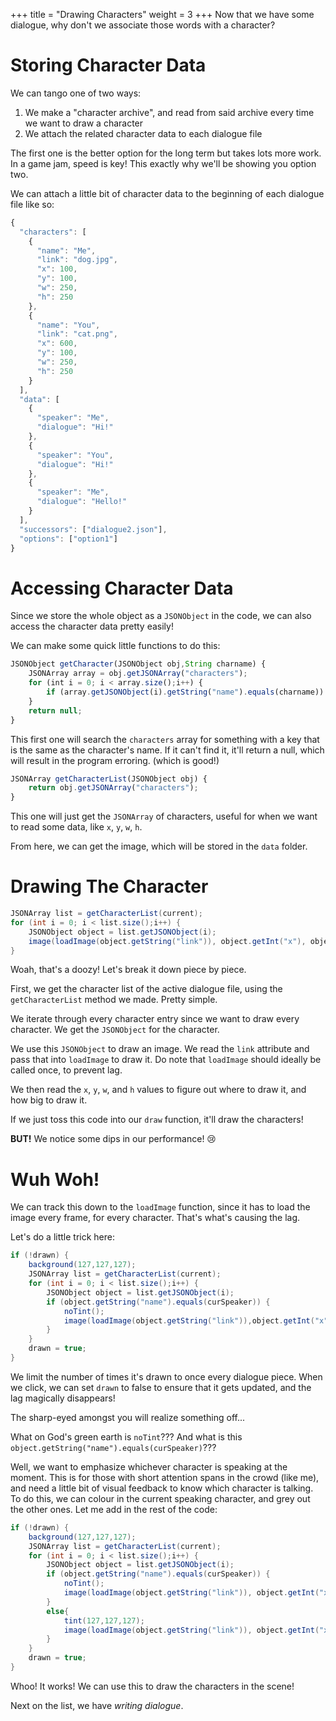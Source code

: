 +++
title = "Drawing Characters"
weight = 3
+++
Now that we have some dialogue, why don't we associate those words with a character?

# Storing Character Data

We can tango one of two ways:

1. We make a "character archive", and read from said archive every time we want to draw a character
2. We attach the related character data to each dialogue file

The first one is the better option for the long term but takes lots more work. In a game jam, speed is key! This exactly why we'll be showing you option two.

We can attach a little bit of character data to the beginning of each dialogue file like so:

```javascript
{
  "characters": [
    {
      "name": "Me",
      "link": "dog.jpg",
      "x": 100,
      "y": 100,
      "w": 250,
      "h": 250
    },
    {
      "name": "You",
      "link": "cat.png",
      "x": 600,
      "y": 100,
      "w": 250,
      "h": 250
    }
  ],
  "data": [
    {
      "speaker": "Me",
      "dialogue": "Hi!"
    },
    {
      "speaker": "You",
      "dialogue": "Hi!"
    },
    {
      "speaker": "Me",
      "dialogue": "Hello!"
    }
  ],
  "successors": ["dialogue2.json"],
  "options": ["option1"]
}

```

# Accessing Character Data

Since we store the whole object as a `JSONObject` in the code, we can also access the character data pretty easily!

We can make some quick little functions to do this:

```javascript
JSONObject getCharacter(JSONObject obj,String charname) {
    JSONArray array = obj.getJSONArray("characters");
    for (int i = 0; i < array.size();i++) {
        if (array.getJSONObject(i).getString("name").equals(charname)) return array.getJSONObject(i);
    }
    return null;
}
```

This first one will search the `characters` array for something with a key that is the same as the character's name. If it can't find it, it'll return a null, which will result in the program erroring. (which is good!)

```javascript
JSONArray getCharacterList(JSONObject obj) {
    return obj.getJSONArray("characters");
}
```

This one will just get the `JSONArray` of characters, useful for when we want to read some data, like `x`, `y`, `w`, `h`.

From here, we can get the image, which will be stored in the `data` folder.

# Drawing The Character

```java
JSONArray list = getCharacterList(current);
for (int i = 0; i < list.size();i++) {
    JSONObject object = list.getJSONObject(i);
    image(loadImage(object.getString("link")), object.getInt("x"), object.getInt("y"), object.getInt("w"), object.getInt("h"));
}
```

Woah, that's a doozy! Let's break it down piece by piece.

First, we get the character list of the active dialogue file, using the `getCharacterList` method we made. Pretty simple.

We iterate through every character entry since we want to draw every character. We get the `JSONObject` for the character.

We use this `JSONObject` to draw an image. We read the `link` attribute and pass that into `loadImage` to draw it. Do note that `loadImage` should ideally be called once, to prevent lag.

We then read the `x`, `y`, `w`, and `h` values to figure out where to draw it, and how big to draw it.

If we just toss this code into our `draw` function, it'll draw the characters!

**BUT!** We notice some dips in our performance! 😢

# Wuh Woh!

We can track this down to the `loadImage` function, since it has to load the image every frame, for every character. That's what's causing the lag.

Let's do a little trick here:

```java
if (!drawn) {
    background(127,127,127);
    JSONArray list = getCharacterList(current);
    for (int i = 0; i < list.size();i++) {
        JSONObject object = list.getJSONObject(i);
        if (object.getString("name").equals(curSpeaker)) {
            noTint();
            image(loadImage(object.getString("link")),object.getInt("x"),object.getInt("y"),object.getInt("w"),object.getInt("h"));
        }
    }
    drawn = true;
}
```

We limit the number of times it's drawn to once every dialogue piece. When we click, we can set `drawn` to false to ensure that it gets updated, and the lag magically disappears!

The sharp-eyed amongst you will realize something off...
 
What on God's green earth is `noTint`??? And what is this `object.getString("name").equals(curSpeaker)`???

Well, we want to emphasize whichever character is speaking at the moment. This is for those with short attention spans in the crowd (like me), and need a little bit of visual feedback to know which character is talking. To do this, we can colour in the current speaking character, and grey out the other ones. Let me add in the rest of the code:

```java
if (!drawn) {
    background(127,127,127);
    JSONArray list = getCharacterList(current);
    for (int i = 0; i < list.size();i++) {
        JSONObject object = list.getJSONObject(i);
        if (object.getString("name").equals(curSpeaker)) {
            noTint();
            image(loadImage(object.getString("link")), object.getInt("x"), object.getInt("y"), object.getInt("w"), object.getInt("h"));
        }
        else{
            tint(127,127,127);
            image(loadImage(object.getString("link")), object.getInt("x"), object.getInt("y"), object.getInt("w"), object.getInt("h"));
        }
    }
    drawn = true;
}
```

Whoo! It works! We can use this to draw the characters in the scene!

Next on the list, we have *writing dialogue*.